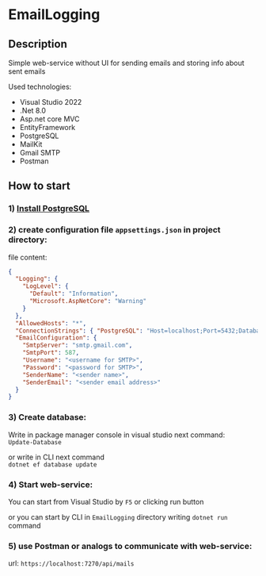 # EmailLogging

## Description

Simple web-service without UI for sending emails and storing info about sent emails

Used technologies: 
- Visual Studio 2022
- .Net 8.0
- Asp.net core MVC
- EntityFramework
- PostgreSQL
- MailKit
- Gmail SMTP
- Postman

## How to start 

### 1) [Install PostgreSQL](https://www.postgresql.org/download/)

### 2) create configuration file `appsettings.json` in project directory:

file content:
```json
{
  "Logging": {
    "LogLevel": {
      "Default": "Information",
      "Microsoft.AspNetCore": "Warning"
    }
  },
  "AllowedHosts": "*",
  "ConnectionStrings": { "PostgreSQL": "Host=localhost;Port=5432;Database=<database name>;Username=<database name>;Password=<database password>" },
  "EmailConfiguration": {
    "SmtpServer": "smtp.gmail.com",
    "SmtpPort": 587,
    "Username": "<username for SMTP>",
    "Password": "<password for SMTP>",
    "SenderName": "<sender name>",
    "SenderEmail": "<sender email address>"
  }
}
```

### 3) Create database:

Write in package manager console in visual studio next command:\
`Update-Database`

or write in CLI next command\
`dotnet ef database update`

### 4) Start web-service:

You can start from Visual Studio by `F5` or clicking run button

or you can start by CLI in `EmailLogging` directory writing `dotnet run` command

### 5) use Postman or analogs to communicate with web-service:

url: `https://localhost:7270/api/mails`